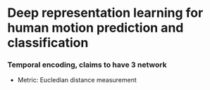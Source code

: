 # Deep representation learning for human motion prediction and classification

### 

### Temporal encoding, claims to have 3 network
- Metric: Eucledian distance measurement 
